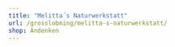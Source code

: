 ```yaml
---
title: "Melitta´s Naturwerkstatt"
url: /grosslobming/melitta-s-naturwerkstatt/
shop: Andenken
---
```

